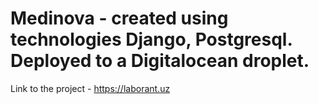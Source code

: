# Medinova - created using technologies Django, Postgresql. Deployed to a Digitalocean droplet.
Link to the project - https://laborant.uz

